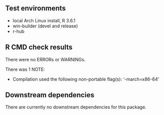 ## Test environments
* local Arch Linux install, R 3.6.1
* win-builder (devel and release)
* r-hub

## R CMD check results
There were no ERRORs or WARNINGs. 

There was 1 NOTE:

* Compilation used the following non-portable flag(s):
    ‘-march=x86-64’

## Downstream dependencies

There are currently no downstream dependencies for this package.

